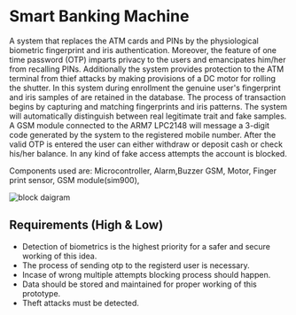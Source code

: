 # Smart Banking Machine
A system that replaces the ATM cards and PINs by the physiological biometric fingerprint and iris authentication. Moreover, the feature of one time password (OTP) imparts privacy to the users and emancipates him/her from recalling PINs.
 Additionally the system provides protection to the ATM terminal from thief attacks by making provisions of a DC motor for rolling the shutter. In this system during enrollment the genuine user's fingerprint and iris samples of are retained in the database. The process of transaction begins by capturing and matching fingerprints and iris patterns. The system will automatically distinguish between real legitimate trait and fake samples. A GSM module connected to the ARM7 LPC2148 will message a 3-digit code generated by the system to the registered mobile number. After the valid OTP is entered the user can either withdraw or deposit cash or check his/her balance. In any kind of fake access attempts the account is blocked. 

Components used are:
Microcontroller,
Alarm,Buzzer 
GSM, 
Motor,
Finger print sensor,
GSM module(sim900),

![block daigram](https://user-images.githubusercontent.com/98825618/154892814-2eca40f3-1021-4c8a-82c1-5fcb5173e27c.PNG)

## Requirements (High & Low)
* Detection of biometrics is the highest priority for a safer and secure working of this idea.
* The process of sending otp to the registerd user is necessary.
* Incase of wrong multiple attempts blocking process should happen.
* Data should be stored and maintained for proper working of this prototype.
* Theft attacks must be detected. 
